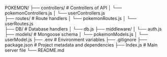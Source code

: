 
POKEMON/
├── controllers/                        # Controllers of API
│   └── pokemonControllers.js
│   └── userControllers.js      
├── routes/                             # Route handlers
│   └── pokemonRoutes.js
│   └── userRoutes.js               
├── DB/                                 # Database handlers
│   └── db.js
├── middleware/
│   └── auth.js            
├── models/                             # Mongoose schema
│   └── pokemonModels.js
│   └── userModel.js
├── .env                                # Environment variables
├── .gitignore
├── package.json                        # Project metadata and dependencies
├── Index.js                            # Main server file
└── README.md 